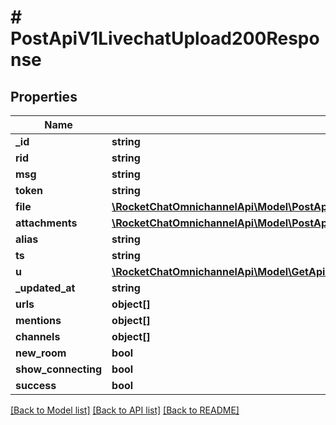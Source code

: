 # # PostApiV1LivechatUpload200Response

## Properties

Name | Type | Description | Notes
------------ | ------------- | ------------- | -------------
**_id** | **string** |  | [optional]
**rid** | **string** |  | [optional]
**msg** | **string** |  | [optional]
**token** | **string** |  | [optional]
**file** | [**\RocketChatOmnichannelApi\Model\PostApiV1LivechatUpload200ResponseFile**](PostApiV1LivechatUpload200ResponseFile.md) |  | [optional]
**attachments** | [**\RocketChatOmnichannelApi\Model\PostApiV1LivechatUpload200ResponseAttachmentsInner[]**](PostApiV1LivechatUpload200ResponseAttachmentsInner.md) |  | [optional]
**alias** | **string** |  | [optional]
**ts** | **string** |  | [optional]
**u** | [**\RocketChatOmnichannelApi\Model\GetApiV1LivechatRooms200ResponseRoomsInnerLastMessageU**](GetApiV1LivechatRooms200ResponseRoomsInnerLastMessageU.md) |  | [optional]
**_updated_at** | **string** |  | [optional]
**urls** | **object[]** |  | [optional]
**mentions** | **object[]** |  | [optional]
**channels** | **object[]** |  | [optional]
**new_room** | **bool** |  | [optional]
**show_connecting** | **bool** |  | [optional]
**success** | **bool** |  | [optional]

[[Back to Model list]](../../README.md#models) [[Back to API list]](../../README.md#endpoints) [[Back to README]](../../README.md)
